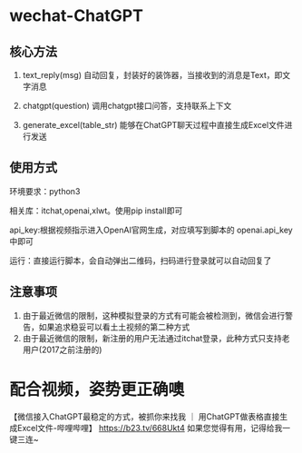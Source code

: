 # wechat-ChatGPT

## 核心方法

  1. text_reply(msg)
  自动回复，封装好的装饰器，当接收到的消息是Text，即文字消息

  2. chatgpt(question)
  调用chatgpt接口问答，支持联系上下文

  3. generate_excel(table_str)
  能够在ChatGPT聊天过程中直接生成Excel文件进行发送

## 使用方式

  环境要求：python3
  
  相关库：itchat,openai,xlwt。使用pip install即可
  
  api_key:根据视频指示进入OpenAI官网生成，对应填写到脚本的 openai.api_key 中即可
  
  运行：直接运行脚本，会自动弹出二维码，扫码进行登录就可以自动回复了
  

## 注意事项

  1. 由于最近微信的限制，这种模拟登录的方式有可能会被检测到，微信会进行警告，如果追求稳妥可以看土土视频的第二种方式
  2. 由于最近微信的限制，新注册的用户无法通过itchat登录，此种方式只支持老用户(2017之前注册的)

# 配合视频，姿势更正确噢

【微信接入ChatGPT最稳定的方式，被抓你来找我 ｜ 用ChatGPT做表格直接生成Excel文件-哔哩哔哩】 https://b23.tv/668Ukt4
如果您觉得有用，记得给我一键三连~
